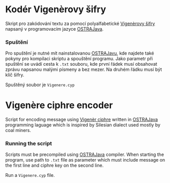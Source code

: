 # Kodér Vigenèrovy šifry

Skript pro zakódování textu za pomocí polyalfabetické [Vigenèrovy šifry](https://cs.wikipedia.org/wiki/Vigen%C3%A8rova_%C5%A1ifra) napsaný v programovacím jazyce [OSTRAJava](https://github.com/tkohout/OSTRAJava).

### Spuštění

Pro spuštění je nutné mít nainstalovanou [OSTRAJavu](https://github.com/tkohout/OSTRAJava), kde najdete také pokyny pro kompilaci skriptu a spouštění programu.
Jako parametr při spuštění se uvádí cesta k `.txt` souboru, kde první řádek musí obsahovat zprávu napsanou malými písmeny a bez mezer. Na druhém řádku musí být klíč šifry.

Spuštěný soubor je `Vigenere.cyp`


# Vigenère ciphre encoder

Script for encoding message using [Vigenèr ciphre](https://en.wikipedia.org/wiki/Vigen%C3%A8re_cipher) written in [OSTRAJava](https://github.com/tkohout/OSTRAJava) programming laguage which is inspired by Silesian dialect used mostly by coal miners.

### Running the script

Scripts must be precompiled using [OSTRAJava](https://github.com/tkohout/OSTRAJava) compiler.
When starting the program, use path to `.txt` file as parameter which must include message on the first line and ciphre key on the second line.

Run a `Vigenere.cyp` file. 
